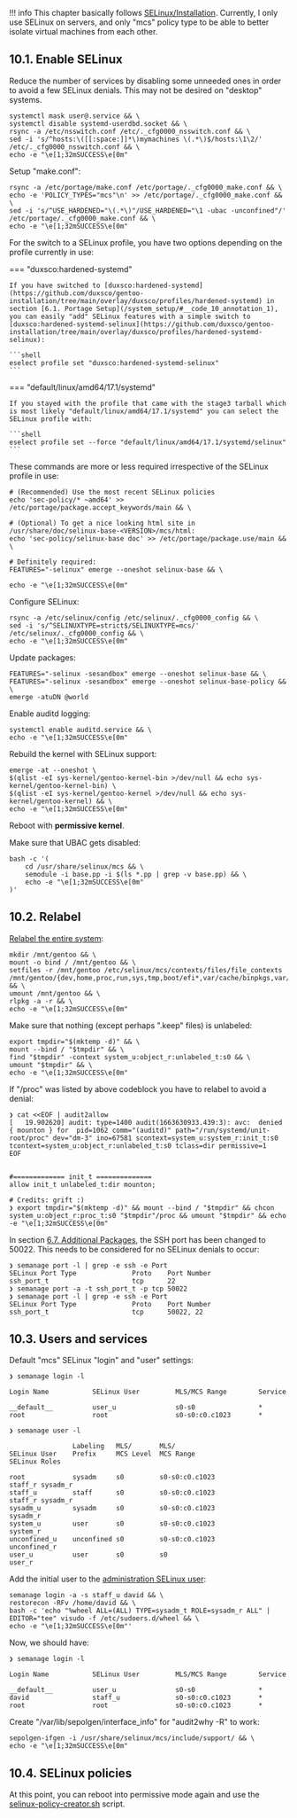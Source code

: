 !!! info
    This chapter basically follows [SELinux/Installation](https://wiki.gentoo.org/wiki/SELinux/Installation). Currently, I only use SELinux on servers, and only "mcs" policy type to be able to better isolate virtual machines from each other.

## 10.1. Enable SELinux

Reduce the number of services by disabling some unneeded ones in order to avoid a few SELinux denials. This may not be desired on "desktop" systems.

```shell hl_lines="3"
systemctl mask user@.service && \
systemctl disable systemd-userdbd.socket && \
rsync -a /etc/nsswitch.conf /etc/._cfg0000_nsswitch.conf && \
sed -i 's/^hosts:\([[:space:]]*\)mymachines \(.*\)$/hosts:\1\2/' /etc/._cfg0000_nsswitch.conf && \
echo -e "\e[1;32mSUCCESS\e[0m"
```

Setup "make.conf":

```shell hl_lines="1"
rsync -a /etc/portage/make.conf /etc/portage/._cfg0000_make.conf && \
echo -e 'POLICY_TYPES="mcs"\n' >> /etc/portage/._cfg0000_make.conf && \
sed -i 's/^USE_HARDENED="\(.*\)"/USE_HARDENED="\1 -ubac -unconfined"/' /etc/portage/._cfg0000_make.conf && \
echo -e "\e[1;32mSUCCESS\e[0m"
```

For the switch to a SELinux profile, you have two options depending on the profile currently in use:

=== "duxsco:hardened-systemd"

    If you have switched to [duxsco:hardened-systemd](https://github.com/duxsco/gentoo-installation/tree/main/overlay/duxsco/profiles/hardened-systemd) in section [6.1. Portage Setup](/system_setup/#__code_10_annotation_1), you can easily "add" SELinux features with a simple switch to [duxsco:hardened-systemd-selinux](https://github.com/duxsco/gentoo-installation/tree/main/overlay/duxsco/profiles/hardened-systemd-selinux):

    ```shell
    eselect profile set "duxsco:hardened-systemd-selinux"
    ```

=== "default/linux/amd64/17.1/systemd"

    If you stayed with the profile that came with the stage3 tarball which is most likely "default/linux/amd64/17.1/systemd" you can select the SELinux profile with:

    ```shell
    eselect profile set --force "default/linux/amd64/17.1/systemd/selinux"
    ```

These commands are more or less required irrespective of the SELinux profile in use:

```shell
# (Recommended) Use the most recent SELinux policies
echo 'sec-policy/* ~amd64' >> /etc/portage/package.accept_keywords/main && \

# (Optional) To get a nice looking html site in /usr/share/doc/selinux-base-<VERSION>/mcs/html:
echo 'sec-policy/selinux-base doc' >> /etc/portage/package.use/main && \

# Definitely required:
FEATURES="-selinux" emerge --oneshot selinux-base && \

echo -e "\e[1;32mSUCCESS\e[0m"
```

Configure SELinux:

```shell hl_lines="1"
rsync -a /etc/selinux/config /etc/selinux/._cfg0000_config && \
sed -i 's/^SELINUXTYPE=strict$/SELINUXTYPE=mcs/' /etc/selinux/._cfg0000_config && \
echo -e "\e[1;32mSUCCESS\e[0m"
```

Update packages:

```shell
FEATURES="-selinux -sesandbox" emerge --oneshot selinux-base && \
FEATURES="-selinux -sesandbox" emerge --oneshot selinux-base-policy && \
emerge -atuDN @world
```

Enable auditd logging:

```shell
systemctl enable auditd.service && \
echo -e "\e[1;32mSUCCESS\e[0m"
```

Rebuild the kernel with SELinux support:

```shell
emerge -at --oneshot \
$(qlist -eI sys-kernel/gentoo-kernel-bin >/dev/null && echo sys-kernel/gentoo-kernel-bin) \
$(qlist -eI sys-kernel/gentoo-kernel >/dev/null && echo sys-kernel/gentoo-kernel) && \
echo -e "\e[1;32mSUCCESS\e[0m"
```

Reboot with **permissive kernel**.

Make sure that UBAC gets disabled:

```shell
bash -c '(
    cd /usr/share/selinux/mcs && \
    semodule -i base.pp -i $(ls *.pp | grep -v base.pp) && \
    echo -e "\e[1;32mSUCCESS\e[0m"
)'
```

## 10.2. Relabel

[Relabel the entire system](https://wiki.gentoo.org/wiki/SELinux/Installation#Relabel):

```shell
mkdir /mnt/gentoo && \
mount -o bind / /mnt/gentoo && \
setfiles -r /mnt/gentoo /etc/selinux/mcs/contexts/files/file_contexts /mnt/gentoo/{dev,home,proc,run,sys,tmp,boot/efi*,var/cache/binpkgs,var/cache/distfiles,var/db/repos/gentoo,var/tmp} && \
umount /mnt/gentoo && \
rlpkg -a -r && \
echo -e "\e[1;32mSUCCESS\e[0m"
```

Make sure that nothing (except perhaps ".keep" files) is unlabeled:

```shell
export tmpdir="$(mktemp -d)" && \
mount --bind / "$tmpdir" && \
find "$tmpdir" -context system_u:object_r:unlabeled_t:s0 && \
umount "$tmpdir" && \
echo -e "\e[1;32mSUCCESS\e[0m"
```

If "/proc" was listed by above codeblock you have to relabel to avoid a denial:

```shell
❯ cat <<EOF | audit2allow
[   19.902620] audit: type=1400 audit(1663630933.439:3): avc:  denied  { mounton } for  pid=1062 comm="(auditd)" path="/run/systemd/unit-root/proc" dev="dm-3" ino=67581 scontext=system_u:system_r:init_t:s0 tcontext=system_u:object_r:unlabeled_t:s0 tclass=dir permissive=1
EOF


#============= init_t ==============
allow init_t unlabeled_t:dir mounton;

# Credits: grift :)
❯ export tmpdir="$(mktemp -d)" && mount --bind / "$tmpdir" && chcon system_u:object_r:proc_t:s0 "$tmpdir"/proc && umount "$tmpdir" && echo -e "\e[1;32mSUCCESS\e[0m"
```

In section [6.7. Additional Packages](/system_setup/#67-additional-packages), the SSH port has been changed to 50022. This needs to be considered for no SELinux denials to occur:

```shell
❯ semanage port -l | grep -e ssh -e Port
SELinux Port Type              Proto    Port Number
ssh_port_t                     tcp      22
❯ semanage port -a -t ssh_port_t -p tcp 50022
❯ semanage port -l | grep -e ssh -e Port
SELinux Port Type              Proto    Port Number
ssh_port_t                     tcp      50022, 22
```

## 10.3. Users and services

Default "mcs" SELinux "login" and "user" settings:

```shell
❯ semanage login -l

Login Name           SELinux User         MLS/MCS Range        Service

__default__          user_u               s0-s0                *
root                 root                 s0-s0:c0.c1023       *

❯ semanage user -l

                Labeling   MLS/       MLS/
SELinux User    Prefix     MCS Level  MCS Range                      SELinux Roles

root            sysadm     s0         s0-s0:c0.c1023                 staff_r sysadm_r
staff_u         staff      s0         s0-s0:c0.c1023                 staff_r sysadm_r
sysadm_u        sysadm     s0         s0-s0:c0.c1023                 sysadm_r
system_u        user       s0         s0-s0:c0.c1023                 system_r
unconfined_u    unconfined s0         s0-s0:c0.c1023                 unconfined_r
user_u          user       s0         s0                             user_r
```

Add the initial user to the [administration SELinux user](https://wiki.gentoo.org/wiki/SELinux/Installation#Define_the_administrator_accounts):

```shell
semanage login -a -s staff_u david && \
restorecon -RFv /home/david && \
bash -c 'echo "%wheel ALL=(ALL) TYPE=sysadm_t ROLE=sysadm_r ALL" | EDITOR="tee" visudo -f /etc/sudoers.d/wheel && \
echo -e "\e[1;32mSUCCESS\e[0m"'
```

Now, we should have:

```shell
❯ semanage login -l

Login Name           SELinux User         MLS/MCS Range        Service

__default__          user_u               s0-s0                *
david                staff_u              s0-s0:c0.c1023       *
root                 root                 s0-s0:c0.c1023       *
```

Create "/var/lib/sepolgen/interface_info" for "audit2why -R" to work:

```shell
sepolgen-ifgen -i /usr/share/selinux/mcs/include/support/ && \
echo -e "\e[1;32mSUCCESS\e[0m"
```

## 10.4. SELinux policies

At this point, you can reboot into permissive mode again and use the [selinux-policy-creator.sh](https://github.com/duxsco/selinux-policy-creator) script.
